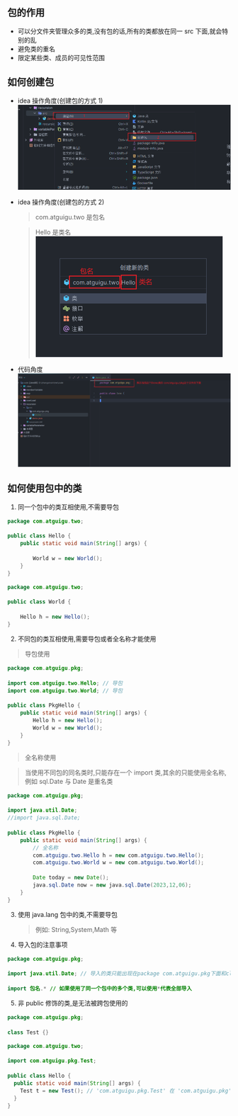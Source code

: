 ## 包的作用

- 可以分文件夹管理众多的类,没有包的话,所有的类都放在同一 src 下面,就会特别的乱
- 避免类的重名
- 限定某些类、成员的可见性范围

## 如何创建包

- idea 操作角度(创建包的方式 1)
  ![idea 创建包方式1](../public/包/idea创建包方式1.png)

- idea 操作角度(创建包的方式 2)

  > com.atguigu.two 是包名

  > Hello 是类名
  > ![idea创建包方式2](../public/包/idea创建包的方式2.png)

- 代码角度
  ![包在代码的角度](../public/包/包在代码的角度.png)

## 如何使用包中的类

1. 同一个包中的类互相使用,不需要导包

```java
package com.atguigu.two;

public class Hello {
    public static void main(String[] args) {

        World w = new World();
    }
}

```

```java
package com.atguigu.two;

public class World {

    Hello h = new Hello();
}

```

2. 不同包的类互相使用,需要导包或者全名称才能使用

> 导包使用

```java
package com.atguigu.pkg;

import com.atguigu.two.Hello; // 导包
import com.atguigu.two.World; // 导包

public class PkgHello {
    public static void main(String[] args) {
        Hello h = new Hello();
        World w = new World();
    }
}

```

> 全名称使用

> 当使用不同包的同名类时,只能存在一个 import 类,其余的只能使用全名称,例如 sql.Date 与 Date 是重名类

```java
package com.atguigu.pkg;

import java.util.Date;
//import java.sql.Date;

public class PkgHello {
    public static void main(String[] args) {
        // 全名称
        com.atguigu.two.Hello h = new com.atguigu.two.Hello();
        com.atguigu.two.World w = new com.atguigu.two.World();

        Date today = new Date();
        java.sql.Date now = new java.sql.Date(2023,12,06);
    }
}

```

3. 使用 java.lang 包中的类,不需要导包

   > 例如: String,System,Math 等

4. 导入包的注意事项

```java
package com.atguigu.pkg;

import java.util.Date; // 导入的类只能出现在package com.atguigu.pkg下面和class上面

import 包名.* // 如果使用了同一个包中的多个类,可以使用*代表全部导入
```

5. 非 public 修饰的类,是无法被跨包使用的

```java
package com.atguigu.pkg;

class Test {}
```

```java
package com.atguigu.two;

import com.atguigu.pkg.Test;

public class Hello {
  public static void main(String[] args) {
    Test t = new Test(); // 'com.atguigu.pkg.Test' 在 'com.atguigu.pkg' 中不为 public。无法从外部软件包访问
  }
}
```
